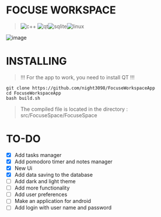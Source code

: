 # FOCUSE WORKSPACE


> ![c++](https://img.shields.io/badge/c++-%2300599C.svg?style=for-the-badge&logo=c%2B%2B&logoColor=white "c++") ![qt](https://img.shields.io/badge/Qt-%23217346.svg?style=for-the-badge&logo=Qt&logoColor=white "qt")![sqlite](https://img.shields.io/badge/sqlite-%2307405e.svg?style=for-the-badge&logo=sqlite&logoColor=white "sqlite")![linux](https://img.shields.io/badge/Linux-FCC624?style=for-the-badge&logo=linux&logoColor=black "linux")

![image](https://github.com/night3098/FocuseWorkspaceApp/assets/134074263/342a1f56-8958-4852-a9a1-a46441037bbf)

# INSTALLING

> !!! For the app to work, you need to install QT !!!

```
git clone https://github.com/night3098/FocuseWorkspaceApp
cd FocuseWorkspaceApp
bash build.sh
```
> The compiled file is located in the directory : src/FocuseSpace/FocuseSpace

# TO-DO
- [x] Add tasks manager
- [x] Add pomodoro timer and notes manager
- [x] New Ui
- [x] Add data saving to the database
- [ ] Add dark and light theme
- [ ] Add more functionality
- [ ] Add user preferences
- [ ] Make an application for android
- [ ] Add login with user name and password